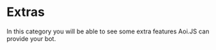 # Extras

In this category you will be able to see some extra features Aoi.JS can provide your bot.


